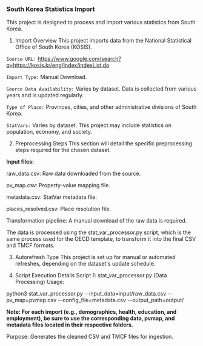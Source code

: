 ### South Korea Statistics Import
This project is designed to process and import various statistics from South Korea.

1. Import Overview
This project imports data from the National Statistical Office of South Korea (KOSIS).

`Source URL:` https://www.google.com/search?q=https://kosis.kr/eng/index/indexList.do

`Import Type:` Manual Download.

`Source Data Availability:` Varies by dataset. Data is collected from various years and is updated regularly.

`Type of Place:` Provinces, cities, and other administrative divisions of South Korea.

`StatVars:` Varies by dataset. This project may include statistics on population, economy, and society.

2. Preprocessing Steps
This section will detail the specific preprocessing steps required for the chosen dataset.

**Input files:**

raw_data.csv: Raw data downloaded from the source.

pv_map.csv: Property-value mapping file.

metadata.csv: StatVar metadata file.

places_resolved.csv: Place resolution file.

Transformation pipeline:
A manual download of the raw data is required.

The data is processed using the stat_var_processor.py script, which is the same process used for the OECD template, to transform it into the final CSV and TMCF formats.

3. Autorefresh Type
This project is set up for manual or automated refreshes, depending on the dataset's update schedule.

4. Script Execution Details
Script 1: stat_var_processor.py (Data Processing)
Usage:

python3 stat_var_processor.py --input_data=input/raw_data.csv --pv_map=pvmap.csv --config_file=metadata.csv --output_path=output/

**Note: For each import (e.g., demographics, health, education, and employment), be sure to use the corresponding data, pvmap, and metadata files located in their respective folders.**

Purpose: Generates the cleaned CSV and TMCF files for ingestion.